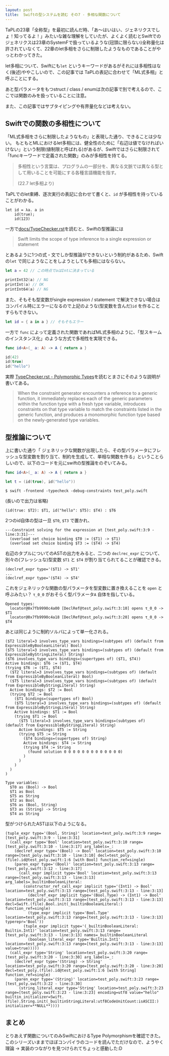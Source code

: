 ```yaml
---
layout: post
title:  Swiftの型システムを読む その7 - 多相な関数について
---
```


TaPLの23章「全称型」を最初に読んだ時、「あ〜はいはい、ジェネリクスでしょ！知ってるよ！」みたいな雑な理解をしていたが、よくよく読むとSwiftでのジェネリクスは23章のSystemFで扱っているような(冠頭に限らない)全称量化は許されていなくて、22章のlet多相をさらに制限したようなものであることがやっとわかってきた。

let多相について、Swiftにも`let` というキーワードがあるがそれには多相性はなく(後述)ややこしいので、この記事では TaPLの表記に合わせて「ML式多相」と呼ぶことにする。

あと型パラメータをもつstruct / class / enumは次の記事で別で考えるので、ここでは関数のみを扱っていることに注意。

また、この記事ではサブタイピングや有界量化などは考えない。

## Swiftでの関数の多相性について
「ML式多相をさらに制限したようなもの」と表現した通り、できることは少ない。
もともとMLにおけるlet多相には、健全性のために「右辺は値でなければいけない」という制限(値制限と呼ばれる)があるが、Swiftではさらに制限されて「funcキーワードで定義された関数」のみが多相性を持てる。

> 多相性という言葉は、プログラムの一部分を、異なる文脈では異なる型として用いることを可能にする各種言語機能を指す。
> 
> (22.7 let多相より)

TaPLでのlet束縛、逐次実行の表記に合わせて書くと、`id` が多相性を持っていることがわかる。

```
let id = λa. a in 
	id(true); 
	id(123)
```

一方で[docs/TypeChecker.rst](https://github.com/apple/swift/blob/master/docs/TypeChecker.rst)を読むと、Swiftの型推論には

> Swift limits the scope of type inference to a single expression or statement

とあるように1つの式・文でしか型推論ができないという制約があるため、Swiftの`let` で同じようなことをしようとしても多相にはならない。

```swift
let a = 42 // この時点でaはIntに決まっている

printInt32(a) // NG
printInt(a) // OK
printInt64(a) // NG
```

また、そもそも型変数がsingle expression / statement で解決できない場合はコンパイル時にエラーになるので上記のような(型変数を含んだ)`id`   を作ることすらもできない。

```swift
let id = { a in a } // そもそもエラー
```

一方で `func` によって定義された関数であればML式多相のように、「型スキームのインスタンス化」のような方式で多相性を実現できる。

```swift
func id<A>(_ a: A) -> A { return a }

id(42)
id(true)
id("hello")
```

実際 [TypeChecker.rst - Polymorphic Types](https://github.com/apple/swift/blob/master/docs/TypeChecker.rst#polymorphic-types)を読むとまさにそのような説明が書いてある。

> When the constraint generator encounters a reference to a generic function, it immediately replaces each of the generic parameters within the function type with a fresh type variable, introduces constraints on that type variable to match the constraints listed in the generic function, and produces a monomorphic function type based on the newly-generated type variables. 


## 型推論について

上に書いた通り「 ジェネリックな関数が出現したら、その型パラメータにフレッシュな型変数を割り当て、制約を生成して、単相な関数を作る」ということらしいので、以下のコードを元にswiftの型推論をのぞいてみる。

```swift
func id<A>(_ a: A) -> A { return a }

let t = (id(true), id("hello"))
```

```
$ swift -frontend -typecheck -debug-constraints test_poly.swift
```

(長いので出力は省略)

```
(id(true: $T2): $T1, id("hello": $T5): $T4) : $T6
```

2つのid自体の型は一旦 `$T0`, `$T3` で置かれ、

```
---Constraint solving for the expression at [test_poly.swift:3:9 - line:3:31]---
  (overload set choice binding $T0 := ($T1) -> $T1)
  (overload set choice binding $T3 := ($T4) -> $T4)
``` 

右辺のタプルについてのASTの出力をみると、二つの `declrec_expr` について、別々の(フレッシュな)型変数 `$T1` と `$T4` が割り当てられてることが確認できる。

```
(declref_expr type='($T1) -> $T1'
...
(declref_expr type='($T4) -> $T4'
```

これをジェネリックな関数の型パラメータを型変数に置き換えることを `open` と呼ぶみたい？ `τ_0_0` がおそらく型パラメータ`A` 自体を指している。

```
Opened types:
  locator@0x7fb9990c4a00 [DeclRef@test_poly.swift:3:10] opens τ_0_0 -> $T1
  locator@0x7fb9990c4a18 [DeclRef@test_poly.swift:3:20] opens τ_0_0 -> $T4
```

あとは同じように制約ソルバによって単一化される。


```
($T2 literal=3 involves_type_vars bindings=(subtypes of) (default from ExpressibleByBooleanLiteral) Bool)
($T5 literal=3 involves_type_vars bindings=(subtypes of) (default from ExpressibleByStringLiteral) String)
($T6 involves_type_vars bindings=(supertypes of) ($T1, $T4))
Active bindings: $T6 := ($T1, $T4)
(trying $T6 := ($T1, $T4)
  ($T2 literal=3 involves_type_vars bindings=(subtypes of) (default from ExpressibleByBooleanLiteral) Bool)
  ($T5 literal=3 involves_type_vars bindings=(subtypes of) (default from ExpressibleByStringLiteral) String)
  Active bindings: $T2 := Bool
  (trying $T2 := Bool
    ($T1 bindings=(supertypes of) Bool)
    ($T5 literal=3 involves_type_vars bindings=(subtypes of) (default from ExpressibleByStringLiteral) String)
    Active bindings: $T1 := Bool
    (trying $T1 := Bool
      ($T5 literal=3 involves_type_vars bindings=(subtypes of) (default from ExpressibleByStringLiteral) String)
      Active bindings: $T5 := String
      (trying $T5 := String
        ($T4 bindings=(supertypes of) String)
        Active bindings: $T4 := String
        (trying $T4 := String
          (found solution 0 0 0 0 0 0 0 0 0 0 0 0 0)
        )
      )
    )
  )
)
```

```
Type variables:
  $T0 as (Bool) -> Bool
  $T1 as Bool
  $T5 as String
  $T2 as Bool
  $T6 as (Bool, String)
  $T3 as (String) -> String
  $T4 as String
```

型がつけられたASTは以下のようになる。

```
(tuple_expr type='(Bool, String)' location=test_poly.swift:3:9 range=[test_poly.swift:3:9 - line:3:31]
  (call_expr type='Bool' location=test_poly.swift:3:10 range=[test_poly.swift:3:10 - line:3:17] arg_labels=_:
    (declref_expr type='(Bool) -> Bool' location=test_poly.swift:3:10 range=[test_poly.swift:3:10 - line:3:10] decl=test_poly.(file).id@test_poly.swift:1:6 [with Bool] function_ref=single)
    (paren_expr type='(Bool)' location=test_poly.swift:3:13 range=[test_poly.swift:3:12 - line:3:17]
      (call_expr implicit type='Bool' location=test_poly.swift:3:13 range=[test_poly.swift:3:13 - line:3:13] arg_labels=_builtinBooleanLiteral:
        (constructor_ref_call_expr implicit type='(Int1) -> Bool' location=test_poly.swift:3:13 range=[test_poly.swift:3:13 - line:3:13]
          (declref_expr implicit type='(Bool.Type) -> (Int1) -> Bool' location=test_poly.swift:3:13 range=[test_poly.swift:3:13 - line:3:13] decl=Swift.(file).Bool.init(_builtinBooleanLiteral:) function_ref=single)
          (type_expr implicit type='Bool.Type' location=test_poly.swift:3:13 range=[test_poly.swift:3:13 - line:3:13] typerepr='Bool'))
        (tuple_expr implicit type='(_builtinBooleanLiteral: Builtin.Int1)' location=test_poly.swift:3:13 range=[test_poly.swift:3:13 - line:3:13] names=_builtinBooleanLiteral
          (boolean_literal_expr type='Builtin.Int1' location=test_poly.swift:3:13 range=[test_poly.swift:3:13 - line:3:13] value=true)))))
  (call_expr type='String' location=test_poly.swift:3:20 range=[test_poly.swift:3:20 - line:3:30] arg_labels=_:
    (declref_expr type='(String) -> String' location=test_poly.swift:3:20 range=[test_poly.swift:3:20 - line:3:20] decl=test_poly.(file).id@test_poly.swift:1:6 [with String] function_ref=single)
    (paren_expr type='(String)' location=test_poly.swift:3:23 range=[test_poly.swift:3:22 - line:3:30]
      (string_literal_expr type='String' location=test_poly.swift:3:23 range=[test_poly.swift:3:23 - line:3:23] encoding=utf8 value="hello" builtin_initializer=Swift.(file).String.init(_builtinStringLiteral:utf8CodeUnitCount:isASCII:) initializer=**NULL**))))
```

## まとめ

とりあえず関数についてのみSwiftにおけるType Polymorphismを確認できた。このシリーズいままでほぼコンパイラのコードを読んでただけなので、ようやく理論 → 実装のつながりを見つけられてちょっと感動した:D
